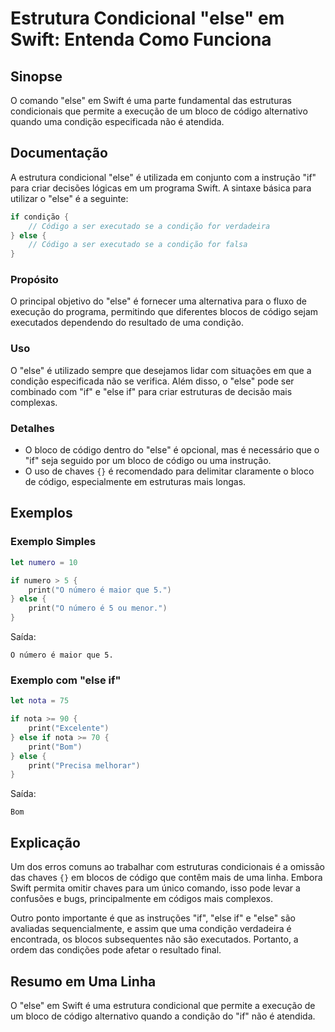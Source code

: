 <!--
Meta Description: # Estrutura Condicional "else" em Swift: Entenda Como Funciona ## Sinopse O comando "else" em Swift é uma parte fundamental das estruturas condicionai...
Meta Keywords: else, que, uma, código, swift
-->

# Estrutura Condicional "else" em Swift: Entenda Como Funciona

## Sinopse
O comando "else" em Swift é uma parte fundamental das estruturas condicionais que permite a execução de um bloco de código alternativo quando uma condição especificada não é atendida.

## Documentação
A estrutura condicional "else" é utilizada em conjunto com a instrução "if" para criar decisões lógicas em um programa Swift. A sintaxe básica para utilizar o "else" é a seguinte:

```swift
if condição {
    // Código a ser executado se a condição for verdadeira
} else {
    // Código a ser executado se a condição for falsa
}
```

### Propósito
O principal objetivo do "else" é fornecer uma alternativa para o fluxo de execução do programa, permitindo que diferentes blocos de código sejam executados dependendo do resultado de uma condição.

### Uso
O "else" é utilizado sempre que desejamos lidar com situações em que a condição especificada não se verifica. Além disso, o "else" pode ser combinado com "if" e "else if" para criar estruturas de decisão mais complexas.

### Detalhes
- O bloco de código dentro do "else" é opcional, mas é necessário que o "if" seja seguido por um bloco de código ou uma instrução.
- O uso de chaves `{}` é recomendado para delimitar claramente o bloco de código, especialmente em estruturas mais longas.

## Exemplos

### Exemplo Simples
```swift
let numero = 10

if numero > 5 {
    print("O número é maior que 5.")
} else {
    print("O número é 5 ou menor.")
}
```
Saída:
```
O número é maior que 5.
```

### Exemplo com "else if"
```swift
let nota = 75

if nota >= 90 {
    print("Excelente")
} else if nota >= 70 {
    print("Bom")
} else {
    print("Precisa melhorar")
}
```
Saída:
```
Bom
```

## Explicação
Um dos erros comuns ao trabalhar com estruturas condicionais é a omissão das chaves `{}` em blocos de código que contêm mais de uma linha. Embora Swift permita omitir chaves para um único comando, isso pode levar a confusões e bugs, principalmente em códigos mais complexos.

Outro ponto importante é que as instruções "if", "else if" e "else" são avaliadas sequencialmente, e assim que uma condição verdadeira é encontrada, os blocos subsequentes não são executados. Portanto, a ordem das condições pode afetar o resultado final.

## Resumo em Uma Linha
O "else" em Swift é uma estrutura condicional que permite a execução de um bloco de código alternativo quando a condição do "if" não é atendida.